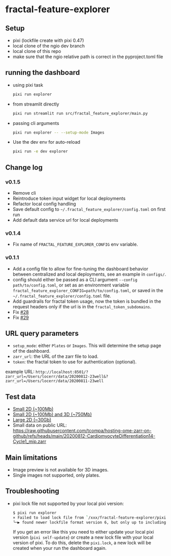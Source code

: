 # fractal-feature-explorer

## Setup

- pixi (lockfile create with pixi 0.47)
- local clone of the ngio dev branch
- local clone of this repo
- make sure that the ngio relative path is correct in the pyproject.toml file

## running the dashboard

- using pixi task

  ```bash
  pixi run explorer
  ```

- from streamlit directly

    ```bash
    pixi run streamlit run src/fractal_feature_explorer/main.py
    ```

- passing cli arguments

    ```bash
    pixi run explorer -- --setup-mode Images
    ```

- Use the dev env for auto-reload

    ```bash
    pixi run -e dev explorer
    ```

## Change log

### v0.1.5

- Remove cli
- Reintroduce token input widget for local deployments
- Refactor local config handling
- Save default config to `~/.fractal_feature_explorer/config.toml` on first run
- Add default data service url for local deployments

### v0.1.4

- Fix name of `FRACTAL_FEATURE_EXPLORER_CONFIG` env variable.

### v0.1.1

- Add a config file to allow for fine-tuning the dashboard behavior between centralized and local deployments, see an example in `configs/`.
- config should either be passed as a CLI argument `--config path/to/config.toml`, or set as an environment variable `fractal_feature_explorer_CONFIG=path/to/config.toml`, or saved in the `~/.fractal_feature_explorer/config.toml` file.
- Add guardrails for fractal token usage, now the token is bundled in the request headers only if the url is in the `fractal_token_subdomains`.
- Fix [#28](https://github.com/fractal-analytics-platform/fractal-feature-explorer/issues/28)
- Fix [#29](https://github.com/fractal-analytics-platform/fractal-feature-explorer/issues/29)

## URL query parameters

- `setup_mode`: either `Plates` or `Images`. This will determine the setup page of the dashboard.
- `zarr_url`: the URL of the zarr file to load.
- `token`: the fractal token to use for authentication (optional).

example URL: `http://localhost:8501/?zarr_url=/Users/locerr/data/20200812-23well&?zarr_url=/Users/locerr/data/20200811-23well`

## Test data

- [Small 2D (~100Mb)](https://zenodo.org/records/13305316/files/20200812-CardiomyocyteDifferentiation14-Cycle1_mip.zarr.zip?download=1)
- [Small 2D (~100Mb) and 3D (~750Mb)](https://zenodo.org/records/13305316)
- [Large 2D (~30Gb)](https://zenodo.org/records/14826000)
- Small data on public URL: <https://raw.githubusercontent.com/tcompa/hosting-ome-zarr-on-github/refs/heads/main/20200812-CardiomyocyteDifferentiation14-Cycle1_mip.zarr>

## Main limitations

- Image preview is not available for 3D images.
- Single images not supported, only plates.

## Troubleshooting

- pixi lock file not supported by your local pixi version:

    ```bash
    $ pixi run explorer
    × Failed to load lock file from `/xxx/fractal-feature-explorer/pixi.lock`
    ╰─▶ found newer lockfile format version 6, but only up to including version 5 is supported
    ```

    If you get an error like this you need to either update your local pixi version (`pixi self-update`) or create a new lock file with your local version of pixi. To do this, delete the `pixi.lock`, a new lock will be created when your run the dashboard again.
